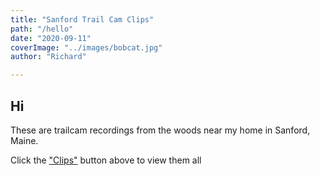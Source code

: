 ```yaml
---
title: "Sanford Trail Cam Clips"
path: "/hello"
date: "2020-09-11"
coverImage: "../images/bobcat.jpg"
author: "Richard"

---
```


> 
## Hi

These are trailcam recordings from the woods near my home in Sanford, Maine.  

Click the ["Clips"](https://sanfordtrailcam.com/showcase) button above to view them all
